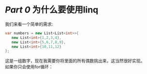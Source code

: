 # ***Part *0**** 为什么要使用linq

我们来看一个简单的需求:

```C#
var numbers = new List<List<int>>{
   new List<int>{1,2,3,4},
   new List<int>{5,6,7,8,9},
   new List<int>{10,11,12}
};
```

这是一组数字，现在我需要你将里面的所有偶数挑出来，这当然很好实现。  
如果你只会使用for循环：

```C#

```
